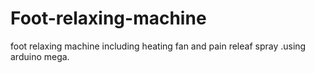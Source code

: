 # Foot-relaxing-machine
foot relaxing machine including heating fan and pain releaf spray .using arduino mega.
